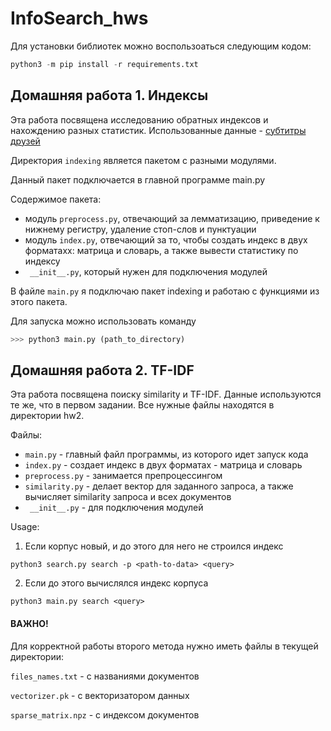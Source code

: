 # InfoSearch_hws

Для уcтановки библиотек можно воспользоаться следующим кодом:
```python
python3 -m pip install -r requirements.txt
```

## Домашняя работа 1. Индексы

Эта работа посвящена исследованию обратных индексов и нахождению разных статистик. 
Использованные данные - [субтитры друзей](https://disk.yandex.ru/d/4wmU7R8JL-k_RA?w=1)

Директория ```indexing``` является пакетом с разными модулями.

Данный пакет подключается в главной программе main.py

Содержимое пакета: 
- модуль ```preprocess.py```, отвечающий за лемматизацию, приведение к нижнему регистру, удаление стоп-слов и пунктуации
- модуль ```index.py```, отвечающий за то, чтобы создать индекс в двух форматахх: матрица и словарь, а также вывести статистику по индексу
- ``` __init__.py```, который нужен для подключения модулей

В файле ```main.py``` я подключаю пакет indexing и работаю с функциями из этого пакета.

Для запуска можно использовать команду 
```python
>>> python3 main.py (path_to_directory)
```

## Домашняя работа 2. TF-IDF

Эта работа посвящена поиску similarity и TF-IDF. Данные используются те же, что в первом задании.
Все нужные файлы находятся в директории hw2.

Файлы: 
- ```main.py``` - главный файл программы, из которого идет запуск кода
- ```index.py``` - создает индекс в двух форматах - матрица и словарь
- ```preprocess.py``` - занимается препроцессингом
- ```similarity.py``` - делает вектор для заданного запроса, а также вычисляет similarity запроса и всех документов
- ``` __init__.py``` - для подключения модулей

 Usage:
1) Если корпус новый, и до этого для него не строился индекс
 ```
 python3 search.py search -p <path-to-data> <query>
```
2) Если до этого вычислялся индекс корпуса
 ```
 python3 main.py search <query> 
  ```
#### ВАЖНО! 
Для корректной работы второго метода нужно иметь файлы в текущей директории:

```files_names.txt``` - с названиями документов

```vectorizer.pk``` - с векторизатором данных

```sparse_matrix.npz``` - с индексом документов
